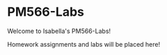 # PM566-Labs

Welcome to Isabella's PM566-Labs!

Homework assignments and labs will be placed here!

